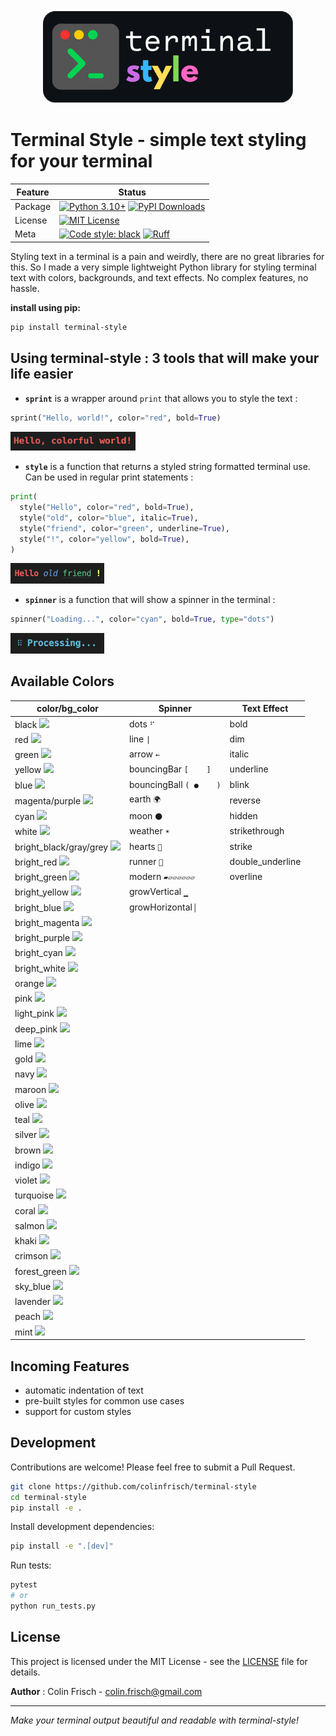 <p align="center">
  <img src="https://raw.githubusercontent.com/colinfrisch/terminal-style/main/resources/banner.png" width="400" alt="logo">
</p>

# Terminal Style - simple text styling for your terminal

| Feature | Status |
|---------|--------|
| Package | [![Python 3.10+](https://img.shields.io/badge/python-3.10+-blue.svg)](https://www.python.org/downloads/) [![PyPI Downloads](https://img.shields.io/pypi/dm/terminal-style.svg)](https://pypi.org/project/terminal-style/) |
| License | [![MIT License](https://img.shields.io/badge/license-MIT-green.svg)](LICENSE) |
| Meta | [![Code style: black](https://img.shields.io/badge/code%20style-black-000000.svg)](https://github.com/psf/black) [![Ruff](https://img.shields.io/badge/Ruff-v0.0.292-purple.svg)](https://github.com/charliermarsh/ruff) |

Styling text in a terminal is a pain and weirdly, there are no great libraries for this. So I made a very simple lightweight Python library for styling terminal text with colors, backgrounds, and text effects. No complex features, no hassle.

**install using pip:**
```bash
pip install terminal-style
```

## Using terminal-style : 3 tools that will make your life easier


- **`sprint`** is a wrapper around `print` that allows you to style the text :
```python
sprint("Hello, world!", color="red", bold=True)
```
<img src="https://raw.githubusercontent.com/colinfrisch/terminal-style/main/resources/sprint_demo.png" width="200" alt="logo">


- **`style`** is a function that returns a styled string formatted terminal use. Can be used in regular print statements :
```python
print(
  style("Hello", color="red", bold=True),
  style("old", color="blue", italic=True),
  style("friend", color="green", underline=True),
  style("!", color="yellow", bold=True),
)
```
<img src="https://raw.githubusercontent.com/colinfrisch/terminal-style/main/resources/style_demo.png" width="150" alt="logo">


- **`spinner`** is a function that will show a spinner in the terminal :
```python
spinner("Loading...", color="cyan", bold=True, type="dots")
```
<img src="https://raw.githubusercontent.com/colinfrisch/terminal-style/main/resources/spinner_demo.png" width="150" alt="logo">


## Available Colors

| color/bg_color | Spinner | Text Effect |
|-------|---------|-------------|
| black ![](https://placehold.co/15x15/000000/000000.png) | dots `⠋` | bold |
| red ![](https://placehold.co/15x15/FF0000/FF0000.png) | line `\|` | dim |
| green ![](https://placehold.co/15x15/00FF00/00FF00.png) | arrow `←` | italic |
| yellow ![](https://placehold.co/15x15/FFFF00/FFFF00.png) | bouncingBar `[    ]` | underline |
| blue ![](https://placehold.co/15x15/0000FF/0000FF.png) | bouncingBall `( ●    )` | blink |
| magenta/purple ![](https://placehold.co/15x15/FF00FF/FF00FF.png) | earth `🌍` | reverse |
| cyan ![](https://placehold.co/15x15/00FFFF/00FFFF.png) | moon `🌑` | hidden |
| white ![](https://placehold.co/15x15/FFFFFF/FFFFFF.png) | weather `☀️` | strikethrough |
| bright_black/gray/grey ![](https://placehold.co/15x15/808080/808080.png) | hearts `💛` | strike |
| bright_red ![](https://placehold.co/15x15/FF6666/FF6666.png) | runner `🚶` | double_underline |
| bright_green ![](https://placehold.co/15x15/66FF66/66FF66.png) | modern `▰▱▱▱▱▱▱` | overline |
| bright_yellow ![](https://placehold.co/15x15/FFFF66/FFFF66.png) | growVertical `▁` | |
| bright_blue ![](https://placehold.co/15x15/6666FF/6666FF.png) | growHorizontal `▏` | |
| bright_magenta ![](https://placehold.co/15x15/FF66FF/FF66FF.png) | | |
| bright_purple ![](https://placehold.co/15x15/FF66FF/FF66FF.png) | | |
| bright_cyan ![](https://placehold.co/15x15/66FFFF/66FFFF.png) | | |
| bright_white ![](https://placehold.co/15x15/FFFFFF/FFFFFF.png) | | |
| orange ![](https://placehold.co/15x15/FFA500/FFA500.png) | | |
| pink ![](https://placehold.co/15x15/FFC0CB/FFC0CB.png) | | |
| light_pink ![](https://placehold.co/15x15/FFB6C1/FFB6C1.png) | | |
| deep_pink ![](https://placehold.co/15x15/FF1493/FF1493.png) | | |
| lime ![](https://placehold.co/15x15/32CD32/32CD32.png) | | |
| gold ![](https://placehold.co/15x15/FFD700/FFD700.png) | | |
| navy ![](https://placehold.co/15x15/000080/000080.png) | | |
| maroon ![](https://placehold.co/15x15/800000/800000.png) | | |
| olive ![](https://placehold.co/15x15/808000/808000.png) | | |
| teal ![](https://placehold.co/15x15/008080/008080.png) | | |
| silver ![](https://placehold.co/15x15/C0C0C0/C0C0C0.png) | | |
| brown ![](https://placehold.co/15x15/A52A2A/A52A2A.png) | | |
| indigo ![](https://placehold.co/15x15/4B0082/4B0082.png) | | |
| violet ![](https://placehold.co/15x15/EE82EE/EE82EE.png) | | |
| turquoise ![](https://placehold.co/15x15/40E0D0/40E0D0.png) | | |
| coral ![](https://placehold.co/15x15/FF7F50/FF7F50.png) | | |
| salmon ![](https://placehold.co/15x15/FA8072/FA8072.png) | | |
| khaki ![](https://placehold.co/15x15/F0E68C/F0E68C.png) | | |
| crimson ![](https://placehold.co/15x15/DC143C/DC143C.png) | | |
| forest_green ![](https://placehold.co/15x15/228B22/228B22.png) | | |
| sky_blue ![](https://placehold.co/15x15/87CEEB/87CEEB.png) | | |
| lavender ![](https://placehold.co/15x15/E6E6FA/E6E6FA.png) | | |
| peach ![](https://placehold.co/15x15/FFDAB9/FFDAB9.png) | | |
| mint ![](https://placehold.co/15x15/98FF98/98FF98.png) | | |



## Incoming Features

- automatic indentation of text
- pre-built styles for common use cases
- support for custom styles


## Development

Contributions are welcome! Please feel free to submit a Pull Request.

```bash
git clone https://github.com/colinfrisch/terminal-style
cd terminal-style
pip install -e .
```

Install development dependencies:
```bash
pip install -e ".[dev]"
```

Run tests:
```bash
pytest
# or
python run_tests.py
```

## License

This project is licensed under the MIT License - see the [LICENSE](LICENSE) file for details.

**Author** : Colin Frisch - [colin.frisch@gmail.com](mailto:colin.frisch@gmail.com)

---

*Make your terminal output beautiful and readable with terminal-style!*
